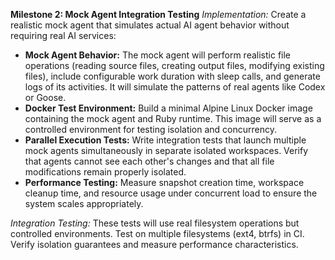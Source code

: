 **Milestone 2: Mock Agent Integration Testing**
*Implementation:* Create a realistic mock agent that simulates actual AI agent behavior without requiring real AI services:

* **Mock Agent Behavior:** The mock agent will perform realistic file operations (reading source files, creating output files, modifying existing files), include configurable work duration with sleep calls, and generate logs of its activities. It will simulate the patterns of real agents like Codex or Goose.
* **Docker Test Environment:** Build a minimal Alpine Linux Docker image containing the mock agent and Ruby runtime. This image will serve as a controlled environment for testing isolation and concurrency.
* **Parallel Execution Tests:** Write integration tests that launch multiple mock agents simultaneously in separate isolated workspaces. Verify that agents cannot see each other's changes and that all file modifications remain properly isolated.
* **Performance Testing:** Measure snapshot creation time, workspace cleanup time, and resource usage under concurrent load to ensure the system scales appropriately.

*Integration Testing:* These tests will use real filesystem operations but controlled environments. Test on multiple filesystems (ext4, btrfs) in CI. Verify isolation guarantees and measure performance characteristics.
